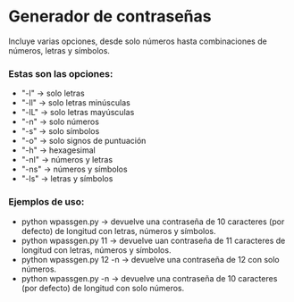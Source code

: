 <h1>Generador de contraseñas</h1>
<p>Incluye varias opciones, desde solo números hasta combinaciones de números, letras y símbolos.</p>
<p><h3>Estas son las opciones:</h3></p>
<ul>
<li>"-l" -> solo letras</li>
<li>"-ll" -> solo letras minúsculas</li>
<li>"-lL" -> solo letras mayúsculas</li>
<li>"-n" -> solo números</li>
<li>"-s" -> solo símbolos</li>
<li>"-o" -> solo signos de puntuación</li>
<li>"-h" -> hexagesimal</li>
<li>"-nl" -> números y letras</li>
<li>"-ns" -> números y símbolos</li>
<li>"-ls" -> letras y símbolos</li>
</ul>
<p><h3>Ejemplos de uso:</h3></p>
<ul>
<li>python wpassgen.py -> devuelve una contraseña de 10 caracteres (por defecto) de longitud con letras, números y símbolos.</li>
<li>python wpassgen.py 11 -> devuelve uan contraseña de 11 caracteres de longitud con letras, números y símbolos.</li>
<li>python wpassgen.py 12 -n -> devuelve una contraseña de 12 con solo números.</li>
<li>python wpassgen.py -n -> devuelve una contraseña de 10 caracteres (por defecto) de longitud con solo números.</li>
</ul>